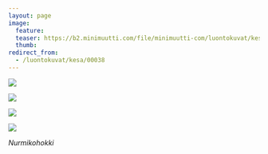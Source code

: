 ```yaml
---
layout: page
image:
  feature:
  teaser: https://b2.minimuutti.com/file/minimuutti-com/luontokuvat/kes%C3%A4/2/DSC31708-245px.jpg
  thumb:
redirect_from:
  - /luontokuvat/kesa/00038
---
```


[![](https://b2.minimuutti.com/file/minimuutti-com/luontokuvat/kes%C3%A4/2/DSC31709-800px.jpg)](https://dl.dropboxusercontent.com/sh/ea1wtnz7z734o12/AAAQcc3laQ7WIUUtJx8Lc4wIa/luontokuvat/kes%C3%A4/2/DSC31709.jpg)

[![](https://b2.minimuutti.com/file/minimuutti-com/luontokuvat/kes%C3%A4/2/DSC31711-800px.jpg)](https://dl.dropboxusercontent.com/sh/ea1wtnz7z734o12/AADSG2T3zofYHQBzo2tWo5jpa/luontokuvat/kes%C3%A4/2/DSC31711.jpg)

[![](https://b2.minimuutti.com/file/minimuutti-com/luontokuvat/kes%C3%A4/2/DSC31706-800px.jpg)](https://dl.dropboxusercontent.com/sh/ea1wtnz7z734o12/AABrJy9hoy03YCfDWaGqV-sRa/luontokuvat/kes%C3%A4/2/DSC31706.jpg)

[![](https://b2.minimuutti.com/file/minimuutti-com/luontokuvat/kes%C3%A4/2/DSC31708-800px.jpg)](https://dl.dropboxusercontent.com/sh/ea1wtnz7z734o12/AAASUXMprTy_0kEWfice9UbIa/luontokuvat/kes%C3%A4/2/DSC31708.jpg)

*Nurmikohokki*
